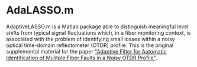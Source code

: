 # AdaLASSO.m
AdaptiveLASSO.m is a Matlab package able to distinguish meaningful level shifts from typical signal fluctuations which, in a fiber monitoring context, is associated with the problem of identifying small losses within a noisy optical time-domain reflectometer (OTDR) profile. This is the original supplemental material for the paper ["Adaptive Filter for Automatic Identification of Mulitple Fiber Faults in a Noisy OTDR Profile"][linkartigo].

[linkartigo]: http://ieeexplore.ieee.org/document/7471419/
